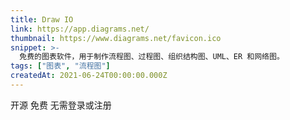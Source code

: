 ```yaml
---
title: Draw IO
link: https://app.diagrams.net/
thumbnail: https://www.diagrams.net/favicon.ico
snippet: >-
  免费的图表软件，用于制作流程图、过程图、组织结构图、UML、ER 和网络图。
tags: ["图表", "流程图"]
createdAt: 2021-06-24T00:00:00.000Z
---
```

开源
免费
无需登录或注册